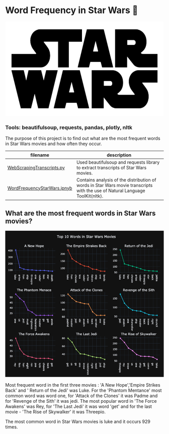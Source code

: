 # Word Frequency in Star Wars :speech_balloon:

<img src="images/starwarslogo.png" width="900" height="300" />

### Tools: beautifulsoup, requests, pandas, plotly, nltk 


The purpose of this project is to find out what are the most frequent words in Star Wars movies and how often they occur.



filename | description
------------ | -------------
[WebScrapingTranscripts.py](WebScrapingTranscripts.py) | Used beautifulsoup and requests library to extract transcripts of Star Wars movies. 
[WordFrequencyStarWars.ipnyb](WordFrequencyStarWars.ipynb) | Contains analysis of the distribution of words in Star Wars movie transcripts with the use of Natural Language ToolKit(nltk).



## What are the most frequent words in Star Wars movies? 
<img src="images/Top10Words.png" width="900"/>


Most frequent word in the first three movies : 'A New Hope','Empire Strikes Back' and ' Return of the Jedi' was Luke. 
For the 'Phantom Mentance' most common word was word one, for 'Attack of the Clones' it was Padme and for 'Revenge of the Sith' it was jedi.
The most popular word in 'The Force Awakens' was Rey, for 'The Last Jedi' it was word 'get' and for the last movie - 'The Rise of Skywalker' it was Threepio. 

 The most common word in Star Wars movies is luke and it occurs 929 times.
